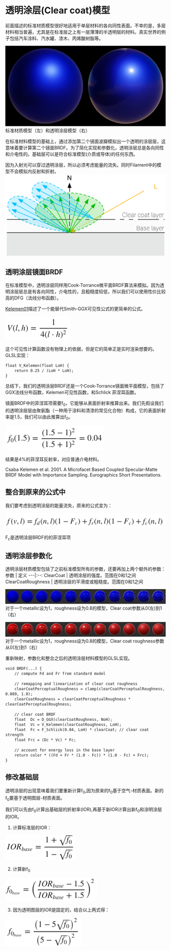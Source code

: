 # 透明涂层(Clear coat)模型 
前面描述的标准材质模型很好地适用于单层材料的各向同性表面。不幸的是，多层材料相当普遍，尤其是在标准层之上有一层薄薄的半透明层的材料。真实世界的例子包括汽车涂料、汽水罐、漆木、丙烯酸树脂等。

![material_clear_coat](../../assets/material/4.9/material_clear_coat.png)
标准材质模型（左）和透明涂层模型（右）

在标准材料模型的基础上，通过添加第二个镜面波瓣模拟出一个透明的涂层层，这意味着要计算第二个镜面BRDF。为了简化实现和参数化，透明涂层总是各向同性和介电性的。基础层可以是符合标准模型(介质或导体)的任何东西。

因为入射光可以穿过透明涂层，所以必须考虑能量的流失。同时Filament中的模型不会模拟内反射和折射。
![diagram_clear_coat](../../assets/material/4.9/diagram_clear_coat.png)

## 透明涂层镜面BRDF
在标准模型中，透明涂层同样用Cook-Torrance微平面BRDF算法来模拟。因为透明涂层层总是有各向同性，介电性的，且粗糙度较低，所以我们可以使用性价比较高的DFG（法线分布函数）。

[Kelemen01](#Kelemen01)描述了一个能替代Smith-GGX可见性公式的更简单的公式。

![38](../../assets/material/4.9/38.png)

这个可见性计算函数没有物理上的依据，但是它的简单正是实时渲染想要的。
GLSL实现：
```
float V_Kelemen(float LoH) {
    return 0.25 / (LoH * LoH);
}
```
总结下，我们的透明涂层BRDF还是一个Cook-Torrance镜面微平面模型，包括了GGX法线分布函数，Kelemen可见性函数，和Schlick 菲涅耳函数。

镜面BRDF中的菲涅耳项需要f<sub>0</sub>，它能够从表面折射率推算出来。我们先假设我们的透明涂层层由聚氨酯（一种用于涂料和清漆的常见化合物）构成，它的表面折射率是1.5，我们可以由此推算出f<sub>0</sub>。

![39](../../assets/material/4.9/39.png)

结果是4%的菲涅耳反射率，对应普通介电材料。


<span id="Kelemen01">Csaba Kelemen et al. 2001. A Microfacet Based Coupled Specular-Matte BRDF Model with Importance Sampling. Eurographics Short Presentations.</span>

## 整合到原来的公式中
我们要考虑到透明涂层的能量流失，原来的公式变为：

![40](../../assets/material/4.9/40.png)

F<sub>c</sub>是透明涂层BRDF的的菲涅耳项

## 透明涂层参数化
透明涂层材质模型包括了之前标准模型所有的参数，还要再加上两个额外的参数：
参数 | 定义
---|:--:
ClearCoat | 透明涂层的强度。范围在0和1之间
ClearCoatRoughness | 透明涂层的平滑度或粗糙度。范围在0和1之间

![material_clear_coat1](../../assets/material/4.9/material_clear_coat1.png)
对于一个metallic设为1，roughness设为0.8的模型，Clear coat参数从0(左)到1（右）

![material_clear_coat2](../../assets/material/4.9/material_clear_coat2.png)
对于一个metallic设为1，roughness设为0.8的模型，Clear coat roughness参数从0(左)到1（右）

重新映射，参数化和整合之后的透明涂层材料模型的GLSL实现。
```
void BRDF(...) {
    // compute Fd and Fr from standard model

    // remapping and linearization of clear coat roughness
    clearCoatPerceptualRoughness = clamp(clearCoatPerceptualRoughness, 0.089, 1.0);
    clearCoatRoughness = clearCoatPerceptualRoughness * clearCoatPerceptualRoughness;

    // clear coat BRDF
    float  Dc = D_GGX(clearCoatRoughness, NoH);
    float  Vc = V_Kelemen(clearCoatRoughness, LoH);
    float  Fc = F_Schlick(0.04, LoH) * clearCoat; // clear coat strength
    float Frc = (Dc * Vc) * Fc;

    // account for energy loss in the base layer
    return color * ((Fd + Fr * (1.0 - Fc)) * (1.0 - Fc) + Frc);
}
```

## 修改基础层
透明涂层的出现意味着我们要重新计算f<sub>0</sub>,因为原来的f<sub>0</sub>基于空气-材质表面。新的f<sub>0</sub>要基于透明图层-材质表面。

我们可以先由f<sub>0</sub>计算出基础层的折射率(IOR),再基于新IOR计算出新f<sub>0</sub>和涂明涂层的IOR。
1. 计算标准层的IOR：

![IORbase](../../assets/material/4.9/IORbase.png)

2. 计算新f<sub>0</sub>

![newf0](../../assets/material/4.9/newf0.png)

3. 因为透明图层的IOR是固定的，结合以上两式得：

![step3](../../assets/material/4.9/step3.png)


